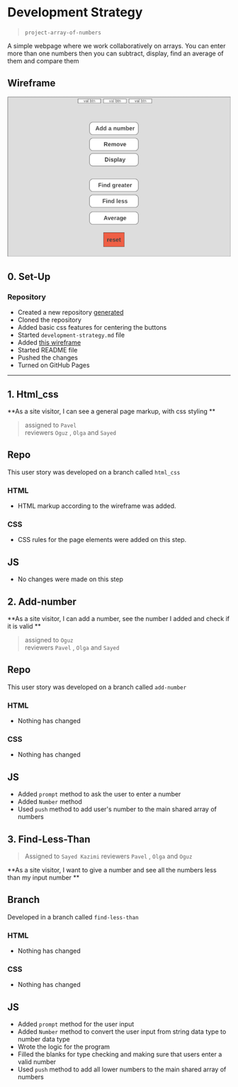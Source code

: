 # Development Strategy

> `project-array-of-numbers`

A simple webpage where we work collaboratively on arrays. You can enter more than one numbers then you can subtract, display, find an average of them and compare them

## Wireframe

![wireframe](.\Wireframe-Testing-week1.png)

## 0. Set-Up

### Repository

- Created a new repository [generated](https://github.com/HackYourFutureBelgium/array-of-numbers)
- Cloned the repository
- Added basic css features for centering the buttons
- Started `development-strategy.md` file 
- Added [this wireframe](.\Wireframe-Testing-week1.png)
- Started README file
- Pushed the changes
- Turned on GitHub Pages

---

## 1. Html_css

**As a site visitor, I can see a general page markup, with css styling **

> assigned to `Pavel`  
> reviewers `Oguz` , `Olga` and `Sayed`

## Repo

This user story was developed on a branch called `html_css`

### HTML

- HTML markup according to the wireframe was added.

### CSS

- CSS rules for the page elements were added on this step.

## JS

- No changes were made on this step 

## 2. Add-number

**As a site visitor, I can add a number, see the number I added and check if it is valid **

> assigned to `Oguz`  
> reviewers `Pavel` , `Olga` and `Sayed`

## Repo

This user story was developed on a branch called `add-number`

### HTML

- Nothing has changed

### CSS

- Nothing has changed

## JS

- Added `prompt` method to ask the user to enter a number
- Added `Number` method 
- Used `push` method to add user's number to the main shared array of numbers  

## 3. Find-Less-Than

> Assigned to `Sayed Kazimi`
> reviewers `Pavel` , `Olga` and `Oguz`

**As a site visitor, I want to give a number and see all the numbers less than my input number **
 

## Branch

Developed in a branch called `find-less-than`


### HTML

- Nothing has changed

### CSS

- Nothing has changed

## JS

- Added `prompt` method for the user input
- Added `Number` method to convert the user input from string data type to number data type
- Wrote the logic for the program
- Filled the blanks for type checking and making sure that users enter a valid number
- Used `push` method to add all lower numbers to the main shared array of numbers  
